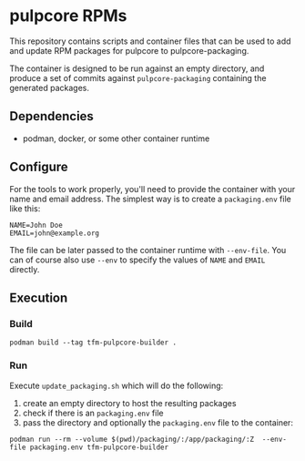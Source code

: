 # pulpcore RPMs

This repository contains scripts and container files that can be used to add and update RPM packages for pulpcore to pulpcore-packaging.

The container is designed to be run against an empty directory, and produce a set of commits against `pulpcore-packaging` containing the generated packages.

## Dependencies

* podman, docker, or some other container runtime

## Configure

For the tools to work properly, you'll need to provide the container with your name and email address. The simplest way is to create a `packaging.env` file like this:
```
NAME=John Doe
EMAIL=john@example.org
```

The file can be later passed to the container runtime with `--env-file`. You can of course also use `--env` to specify the values of `NAME` and `EMAIL` directly.

## Execution

### Build

```
podman build --tag tfm-pulpcore-builder .
```

### Run

Execute `update_packaging.sh` which will do the following:

1. create an empty directory to host the resulting packages
2. check if there is an `packaging.env` file
3. pass the directory and optionally the `packaging.env` file to the container:
```
podman run --rm --volume $(pwd)/packaging/:/app/packaging/:Z  --env-file packaging.env tfm-pulpcore-builder
```
